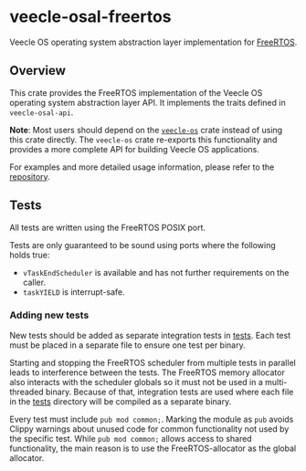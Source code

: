 # veecle-osal-freertos

Veecle OS operating system abstraction layer implementation for [FreeRTOS](https://www.freertos.org/).

## Overview

This crate provides the FreeRTOS implementation of the Veecle OS operating system abstraction layer API.
It implements the traits defined in `veecle-osal-api`.

**Note**: Most users should depend on the [`veecle-os`](https://crates.io/crates/veecle-os) crate instead of using this crate directly.
The `veecle-os` crate re-exports this functionality and provides a more complete API for building Veecle OS applications.

For examples and more detailed usage information, please refer to the [repository](https://github.com/veecle/veecle-os).

## Tests

All tests are written using the FreeRTOS POSIX port.

Tests are only guaranteed to be sound using ports where the following holds true:

- `vTaskEndScheduler` is available and has not further requirements on the caller.
- `taskYIELD` is interrupt-safe.

### Adding new tests

New tests should be added as separate integration tests in [tests](tests).
Each test must be placed in a separate file to ensure one test per binary.

Starting and stopping the FreeRTOS scheduler from multiple tests in parallel leads to interference between the tests.
The FreeRTOS memory allocator also interacts with the scheduler globals so it must not be used in a multi-threaded binary.
Because of that, integration tests are used where each file in the [tests](tests) directory will be compiled as a separate binary.

Every test must include `pub mod common;`.
Marking the module as `pub` avoids Clippy warnings about unused code for common functionality not used by the specific test.
While `pub mod common;` allows access to shared functionality, the main reason is to use the FreeRTOS-allocator as the global allocator.
